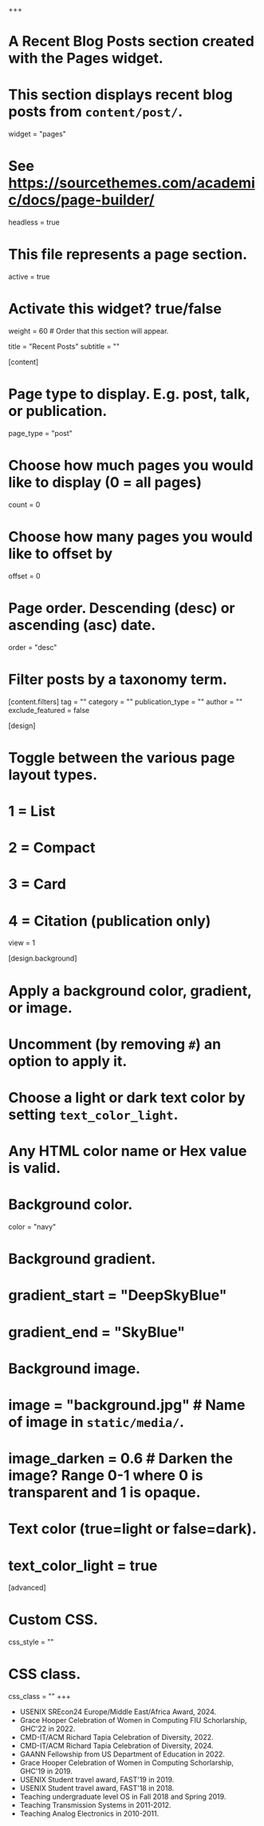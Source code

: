 +++
# A Recent Blog Posts section created with the Pages widget.
# This section displays recent blog posts from `content/post/`.

widget = "pages"  

# See https://sourcethemes.com/academic/docs/page-builder/
headless = true  

# This file represents a page section.
active = true  

# Activate this widget? true/false
weight = 60  # Order that this section will appear.

title = "Recent Posts"
subtitle = ""

[content]
  # Page type to display. E.g. post, talk, or publication.
  page_type = "post"
  
  # Choose how much pages you would like to display (0 = all pages)
  count = 0
  
  # Choose how many pages you would like to offset by
  offset = 0

  # Page order. Descending (desc) or ascending (asc) date.
  order = "desc"

  # Filter posts by a taxonomy term.
  [content.filters]
    tag = ""
    category = ""
    publication_type = ""
    author = ""
    exclude_featured = false
  
[design]
  # Toggle between the various page layout types.
  #   1 = List
  #   2 = Compact
  #   3 = Card
  #   4 = Citation (publication only)
  view = 1
  
[design.background]
  # Apply a background color, gradient, or image.
  #   Uncomment (by removing `#`) an option to apply it.
  #   Choose a light or dark text color by setting `text_color_light`.
  #   Any HTML color name or Hex value is valid.
  
  # Background color.
  color = "navy"
  
  # Background gradient.
  # gradient_start = "DeepSkyBlue"
  # gradient_end = "SkyBlue"
  
  # Background image.
  # image = "background.jpg"  # Name of image in `static/media/`.
  # image_darken = 0.6  # Darken the image? Range 0-1 where 0 is transparent and 1 is opaque.

  # Text color (true=light or false=dark).
  # text_color_light = true  
  
[advanced]
 # Custom CSS. 
 css_style = ""
 
 # CSS class.
 css_class = ""
+++
 
- USENIX SREcon24 Europe/Middle East/Africa Award, 2024.
- Grace Hooper Celebration of Women in Computing FIU Schorlarship, GHC'22 in 2022.
- CMD-IT/ACM Richard Tapia Celebration of Diversity, 2022.
- CMD-IT/ACM Richard Tapia Celebration of Diversity, 2024.
- GAANN Fellowship from US Department of Education in 2022.
- Grace Hooper Celebration of Women in Computing Schorlarship, GHC'19 in 2019.
- USENIX Student travel award, FAST'19 in 2019.
- USENIX Student travel award, FAST'18 in 2018.
- Teaching undergraduate level OS in Fall 2018 and Spring 2019.
- Teaching Transmission Systems in 2011-2012.
- Teaching Analog Electronics in 2010-2011.




